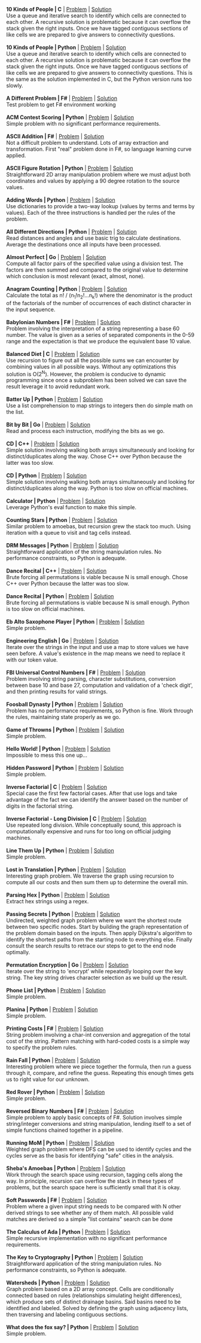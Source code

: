 **10 Kinds of People | C** | [Problem](https://open.kattis.com/problems/10kindsofpeople) | [Solution](c/10kindsofpeople.c)</br>
Use a queue and iterative search to identify which cells are connected to each other. A recursive solution is problematic because it can overflow the stack given the right inputs. Once we have tagged contiguous sections of like cells we are prepared to give answers to connectivity questions.
</br></br>
**10 Kinds of People | Python** | [Problem](https://open.kattis.com/problems/10kindsofpeople) | [Solution](py/10kindsofpeople.py)</br>
Use a queue and iterative search to identify which cells are connected to each other. A recursive solution is problematic because it can overflow the stack given the right inputs. Once we have tagged contiguous sections of like cells we are prepared to give answers to connectivity questions. This is the same as the solution implemented in C, but the Python version runs too slowly.
</br></br>
**A Different Problem | F#** | [Problem](https://open.kattis.com/problems/different) | [Solution](fs/different.fs)</br>
Test problem to get F# environment working
</br></br>
**ACM Contest Scoring | Python** | [Problem](https://open.kattis.com/problems/acm) | [Solution](py/acm.py)</br>
Simple problem with no significant performance requirements.
</br></br>
**ASCII Addition | F#** | [Problem](https://open.kattis.com/problems/asciiaddition) | [Solution](fs/asciiaddition.fs)</br>
Not a difficult problem to understand. Lots of array extraction and transformation. First "real" problem done in F#, so language learning curve applied.
</br></br>
**ASCII Figure Rotation | Python** | [Problem](https://open.kattis.com/problems/asciifigurerotation) | [Solution](py/asciifigurerotation.py)</br>
Straightforward 2D array manipulation problem where we must adjust both coordinates and values by applying a 90 degree rotation to the source values.
</br></br>
**Adding Words | Python** | [Problem](https://open.kattis.com/problems/addingwords) | [Solution](py/addingwords.py)</br>
Use dictionaries to provide a two-way lookup (values by terms and terms by values). Each of the three instructions is handled per the rules of the problem.
</br></br>
**All Different Directions | Python** | [Problem](https://open.kattis.com/problems/alldifferentdirections) | [Solution](py/alldifferentdirections.py)</br>
Read distances and angles and use basic trig to calculate destinations. Average the destinations once all inputs have been processed.
</br></br>
**Almost Perfect | Go** | [Problem](https://open.kattis.com/problems/almostperfect) | [Solution](go/almostperfect.go)</br>
Compute all factor pairs of the specified value using a division test. The factors are then summed and compared to the original value to determine which conclusion is most relevant (exact, almost, none).
</br></br>
**Anagram Counting | Python** | [Problem](https://open.kattis.com/problems/anagramcounting) | [Solution](py/anagramcounting.py)</br>
Calculate the total as n! / (n<sub>1</sub>!n<sub>2</sub>!...n<sub>k</sub>!) where the denominator is the product of the factorials of the number of occurrences of each distinct character in the input sequence.
</br></br>
**Babylonian Numbers | F#** | [Problem](https://open.kattis.com/problems/babylonian) | [Solution](fs/babylonian.fs)</br>
Problem involving the interpretation of a string representing a base 60 number. The value is given as a series of separated components in the 0-59 range and the expectation is that we produce the equivalent base 10 value.
</br></br>
**Balanced Diet | C** | [Problem](https://open.kattis.com/problems/balanceddiet) | [Solution](c/balanceddiet.c)</br>
Use recursion to figure out all the possible sums we can encounter by combining values in all possible ways. Without any optimizations this solution is O(2<sup>N</sup>). However, the problem is conducive to dynamic programming since once a subproblem has been solved we can save the result leverage it to avoid redundant work.
</br></br>
**Batter Up | Python** | [Problem](https://open.kattis.com/problems/batterup) | [Solution](py/batterup.py)</br>
Use a list comprehension to map strings to integers then do simple math on the list.
</br></br>
**Bit by Bit | Go** | [Problem](https://open.kattis.com/problems/bitbybit) | [Solution](go/bitbybit.go)</br>
Read and process each instruction, modifying the bits as we go.
</br></br>
**CD | C++** | [Problem](https://open.kattis.com/problems/cd) | [Solution](cpp/cd.cpp)</br>
Simple solution involving walking both arrays simultaneously and looking for distinct/duplicates along the way. Chose C++ over Python because the latter was too slow.
</br></br>
**CD | Python** | [Problem](https://open.kattis.com/problems/cd) | [Solution](py/cd.py)</br>
Simple solution involving walking both arrays simultaneously and looking for distinct/duplicates along the way. Python is too slow on official machines.
</br></br>
**Calculator | Python** | [Problem](https://open.kattis.com/problems/calculator) | [Solution](py/calculator.py)</br>
Leverage Python's eval function to make this simple.
</br></br>
**Counting Stars | Python** | [Problem](https://open.kattis.com/problems/countingstars) | [Solution](py/countingstars.py)</br>
Similar problem to amoebas, but recursion grew the stack too much. Using iteration with a queue to visit and tag cells instead.
</br></br>
**DRM Messages | Python** | [Problem](https://open.kattis.com/problems/drmmessages) | [Solution](py/drmmessages.py)</br>
Straightforward application of the string manipulation rules. No performance constraints, so Python is adequate.
</br></br>
**Dance Recital | C++** | [Problem](https://open.kattis.com/problems/dancerecital) | [Solution](cpp/dancerecital.cpp)</br>
Brute forcing all permutations is viable because N is small enough. Chose C++ over Python because the latter was too slow.
</br></br>
**Dance Recital | Python** | [Problem](https://open.kattis.com/problems/dancerecital) | [Solution](py/dancerecital.py)</br>
Brute forcing all permutations is viable because N is small enough. Python is too slow on official machines.
</br></br>
**Eb Alto Saxophone Player | Python** | [Problem](https://open.kattis.com/problems/saxophone) | [Solution](py/saxophone.py)</br>
Simple problem.
</br></br>
**Engineering English | Go** | [Problem](https://open.kattis.com/problems/engineeringenglish) | [Solution](go/engineeringenglish.go)</br>
Iterate over the strings in the input and use a map to store values we have seen before. A value's existence in the map means we need to replace it with our token value.
</br></br>
**FBI Universal Control Numbers | F#** | [Problem](https://open.kattis.com/problems/fbiuniversal) | [Solution](fs/fbiuniversal.fs)</br>
Problem involving string parsing, character substitutions, conversion between base 10 and base 27, computation and validation of a 'check digit', and then printing results for valid strings.
</br></br>
**Foosball Dynasty | Python** | [Problem](https://open.kattis.com/problems/foosball) | [Solution](py/foosball.py)</br>
Problem has no performance requirements, so Python is fine. Work through the rules, maintaining state properly as we go.
</br></br>
**Game of Throwns | Python** | [Problem](https://open.kattis.com/problems/throwns) | [Solution](py/throwns.py)</br>
Simple problem.
</br></br>
**Hello World! | Python** | [Problem](https://open.kattis.com/problems/hello) | [Solution](py/hello.py)</br>
Impossible to mess this one up...
</br></br>
**Hidden Password | Python** | [Problem](https://open.kattis.com/problems/hidden) | [Solution](py/hidden.py)</br>
Simple problem.
</br></br>
**Inverse Factorial | C** | [Problem](https://open.kattis.com/problems/inversefactorial) | [Solution](c/inversefactorial.c)</br>
Special case the first few factorial cases. After that use logs and take advantage of the fact we can identify the answer based on the number of digits in the factorial string.
</br></br>
**Inverse Factorial - Long Division | C** | [Problem](https://open.kattis.com/problems/inversefactorial) | [Solution](c/inversefactorial_longdiv.c)</br>
Use repeated long division. While conceptually sound, this approach is computationally expensive and runs for too long on official judging machines.
</br></br>
**Line Them Up | Python** | [Problem](https://open.kattis.com/problems/lineup) | [Solution](py/lineup.py)</br>
Simple problem.
</br></br>
**Lost in Translation | Python** | [Problem](https://open.kattis.com/problems/lost) | [Solution](py/lost.py)</br>
Interesting graph problem. We traverse the graph using recursion to compute all our costs and then sum them up to determine the overall min.
</br></br>
**Parsing Hex | Python** | [Problem](https://open.kattis.com/problems/parsinghex) | [Solution](py/parsinghex.py)</br>
Extract hex strings using a regex.
</br></br>
**Passing Secrets | Python** | [Problem](https://open.kattis.com/problems/passingsecrets) | [Solution](py/passingsecrets.py)</br>
Undirected, weighted graph problem where we want the shortest route between two specific nodes. Start by building the graph representation of the problem domain based on the inputs. Then apply Dijkstra's algorithm to identify the shortest paths from the starting node to everything else. Finally consult the search results to retrace our steps to get to the end node optimally.
</br></br>
**Permutation Encryption | Go** | [Problem](https://open.kattis.com/problems/permutationencryption) | [Solution](go/permutationencryption.go)</br>
Iterate over the string to 'encrypt' while repeatedly looping over the key string. The key string drives character selection as we build up the result.
</br></br>
**Phone List | Python** | [Problem](https://open.kattis.com/problems/phonelist) | [Solution](py/phonelist.py)</br>
Simple problem.
</br></br>
**Planina | Python** | [Problem](https://open.kattis.com/problems/planina) | [Solution](py/planina.py)</br>
Simple problem.
</br></br>
**Printing Costs | F#** | [Problem](https://open.kattis.com/problems/printingcosts) | [Solution](fs/printingcosts.fs)</br>
String problem involving a char-int conversion and aggregation of the total cost of the string. Pattern matching with hard-coded costs is a simple way to specify the problem rules.
</br></br>
**Rain Fall | Python** | [Problem](https://open.kattis.com/problems/rainfall2) | [Solution](py/rainfall2.py)</br>
Interesting problem where we piece together the formula, then run a guess through it, compare, and refine the guess. Repeating this enough times gets us to right value for our unknown.
</br></br>
**Red Rover | Python** | [Problem](https://open.kattis.com/problems/redrover) | [Solution](py/redrover.py)</br>
Simple problem.
</br></br>
**Reversed Binary Numbers | F#** | [Problem](https://open.kattis.com/problems/reversebinary) | [Solution](fs/reversebinary.fs)</br>
Simple problem to apply basic concepts of F#. Solution involves simple string/integer conversions and string manipulation, lending itself to a set of simple functions chained together in a pipeline.
</br></br>
**Running MoM | Python** | [Problem](https://open.kattis.com/problems/runningmom) | [Solution](py/runningmom.py)</br>
Weighted graph problem where DFS can be used to identify cycles and the cycles serve as the basis for identifying "safe" cities in the analysis.
</br></br>
**Sheba's Amoebas | Python** | [Problem](https://open.kattis.com/problems/amoebas) | [Solution](py/amoebas.py)</br>
Work through the search space using recursion, tagging cells along the way. In principle, recursion can overflow the stack in these types of problems, but the search space here is sufficiently small that it is okay.
</br></br>
**Soft Passwords | F#** | [Problem](https://open.kattis.com/problems/softpasswords) | [Solution](fs/softpasswords.fs)</br>
Problem where a given input string needs to be compared with N other derived strings to see whether any of them match. All possible valid matches are derived so a simple "list contains" search can be done
</br></br>
**The Calculus of Ada | Python** | [Problem](https://open.kattis.com/problems/ada) | [Solution](py/ada.py)</br>
Simple recursive implementation with no significant performance requirements.
</br></br>
**The Key to Cryptography | Python** | [Problem](https://open.kattis.com/problems/keytocrypto) | [Solution](py/keytocrypto.py)</br>
Straightforward application of the string manipulation rules. No performance constraints, so Python is adequate.
</br></br>
**Watersheds | Python** | [Problem](https://open.kattis.com/problems/watersheds) | [Solution](py/watersheds.py)</br>
Graph problem based on a 2D array concept. Cells are conditionally connected based on rules (relationships simulating height differences), which produce sets of distinct drainage basins. Said basins need to be identified and labeled. Solved by defining the graph using adjacency lists, then traversing and labeling contiguous sections.
</br></br>
**What does the fox say? | Python** | [Problem](https://open.kattis.com/problems/whatdoesthefoxsay) | [Solution](py/whatdoesthefoxsay.py)</br>
Simple problem.
</br></br>
